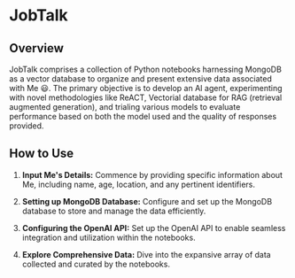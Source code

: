 # JobTalk

## Overview

JobTalk comprises a collection of Python notebooks harnessing MongoDB as a vector database to organize and present extensive data associated with Me 😃. The primary objective is to develop an AI agent, experimenting with novel methodologies like ReACT, Vectorial database for RAG (retrieval augmented generation), and trialing various models to evaluate performance based on both the model used and the quality of responses provided.

## How to Use

1. **Input Me's Details:** Commence by providing specific information about Me, including name, age, location, and any pertinent identifiers.

2. **Setting up MongoDB Database:** Configure and set up the MongoDB database to store and manage the data efficiently.

3. **Configuring the OpenAI API:** Set up the OpenAI API to enable seamless integration and utilization within the notebooks.

4. **Explore Comprehensive Data:** Dive into the expansive array of data collected and curated by the notebooks.
